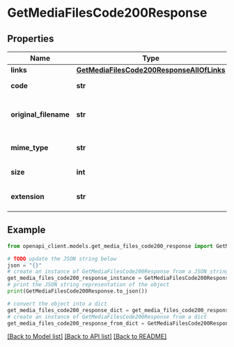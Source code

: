 # GetMediaFilesCode200Response


## Properties

Name | Type | Description | Notes
------------ | ------------- | ------------- | -------------
**links** | [**GetMediaFilesCode200ResponseAllOfLinks**](GetMediaFilesCode200ResponseAllOfLinks.md) |  | [optional] 
**code** | **str** | Media file code | [optional] 
**original_filename** | **str** | Original filename of the media file | [optional] 
**mime_type** | **str** | Mime type of the media file | [optional] 
**size** | **int** | Size of the media file | [optional] 
**extension** | **str** | Extension of the media file | [optional] 

## Example

```python
from openapi_client.models.get_media_files_code200_response import GetMediaFilesCode200Response

# TODO update the JSON string below
json = "{}"
# create an instance of GetMediaFilesCode200Response from a JSON string
get_media_files_code200_response_instance = GetMediaFilesCode200Response.from_json(json)
# print the JSON string representation of the object
print(GetMediaFilesCode200Response.to_json())

# convert the object into a dict
get_media_files_code200_response_dict = get_media_files_code200_response_instance.to_dict()
# create an instance of GetMediaFilesCode200Response from a dict
get_media_files_code200_response_from_dict = GetMediaFilesCode200Response.from_dict(get_media_files_code200_response_dict)
```
[[Back to Model list]](../README.md#documentation-for-models) [[Back to API list]](../README.md#documentation-for-api-endpoints) [[Back to README]](../README.md)



